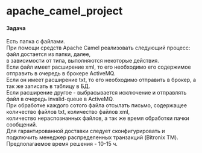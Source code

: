 # apache_camel_project  

#### Задача   
Есть папка с файлами.    
При помощи средств Apache Camel реализовать следующий процесс:   
файл достается из папки, далее,    
в зависимости от типа, выполняются некоторые действия.    
Если файл имеет расширение xml, то его необходимо его содержимое отправить в очередь в брокере ActiveMQ.    
Если он имеет расширение txt, то его необходимо отправить в брокер, а так же записать в таблицу в БД.    
Если расширение другое - выбрасывается исключение и отправлять файл в очередь invalid-queue в ActiveMQ.    
При обработке каждого сотого файла отсылать письмо, содержащее количество файлов txt, количество файлов xml,    
количество нераспознанных файлов, а так же время обработки пачки сообщений.    
Для гарантированной доставки следует сконфигурировать и подключить менеджер распределенных транзакций (Bitronix TM).    
Предполагаемое время решения - 10-15 ч.  


